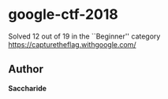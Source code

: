 # google-ctf-2018
Solved 12 out of 19 in the ``Beginner'' category
https://capturetheflag.withgoogle.com/
## Author
**Saccharide**
